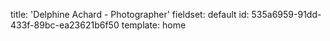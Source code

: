 title: 'Delphine Achard - Photographer'
fieldset: default
id: 535a6959-91dd-433f-89bc-ea23621b6f50
template: home